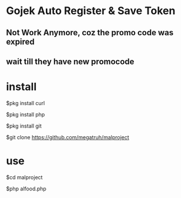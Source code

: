 # Gojek Auto Register & Save Token 

  ## Not Work Anymore, coz the promo code was expired
  ## wait till they have new promocode
  
# install

  $pkg install curl

  $pkg install php

  $pkg install git

  $git clone https://github.com/megatruh/malproject

# use 

$cd malproject

$php alfood.php
